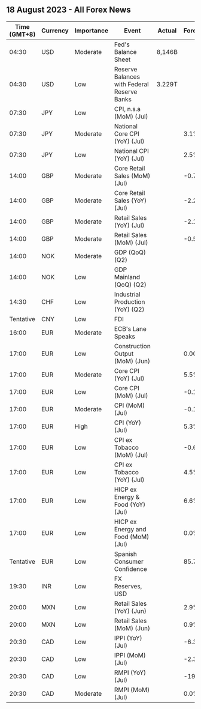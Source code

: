 ## 18 August 2023 - All Forex News

| Time (GMT+8) | Currency | Importance | Event | Actual | Forecast | Previous |
|------|----------|------------|-------|--------|----------|----------|
| 04:30 | USD | Moderate | Fed's Balance Sheet | 8,146B |  | 8,208B |
| 04:30 | USD | Low | Reserve Balances with Federal Reserve Banks | 3.229T |  | 3.229T |
| 07:30 | JPY | Low | CPI, n.s.a (MoM) (Jul) |  |  | 0.1% |
| 07:30 | JPY | Moderate | National Core CPI (YoY) (Jul) |  | 3.1% | 3.3% |
| 07:30 | JPY | Low | National CPI (YoY) (Jul) |  | 2.5% | 3.3% |
| 14:00 | GBP | Moderate | Core Retail Sales (MoM) (Jul) |  | -0.7% | 0.8% |
| 14:00 | GBP | Moderate | Core Retail Sales (YoY) (Jul) |  | -2.2% | -0.9% |
| 14:00 | GBP | Moderate | Retail Sales (YoY) (Jul) |  | -2.1% | -1.0% |
| 14:00 | GBP | Moderate | Retail Sales (MoM) (Jul) |  | -0.5% | 0.7% |
| 14:00 | NOK | Moderate | GDP (QoQ) (Q2) |  |  | 0.2% |
| 14:00 | NOK | Low | GDP Mainland (QoQ) (Q2) |  |  | 0.2% |
| 14:30 | CHF | Low | Industrial Production (YoY) (Q2) |  |  | 3.40% |
| Tentative | CNY | Low | FDI |  |  | -2.70% |
| 16:00 | EUR | Moderate | ECB's Lane Speaks |  |  |  |
| 17:00 | EUR | Low | Construction Output (MoM) (Jun) |  | 0.00% | 0.18% |
| 17:00 | EUR | Moderate | Core CPI (YoY) (Jul) |  | 5.5% | 5.5% |
| 17:00 | EUR | Low | Core CPI (MoM) (Jul) |  | -0.1% | 0.4% |
| 17:00 | EUR | Moderate | CPI (MoM) (Jul) |  | -0.1% | 0.3% |
| 17:00 | EUR | High | CPI (YoY) (Jul) |  | 5.3% | 5.5% |
| 17:00 | EUR | Low | CPI ex Tobacco (MoM) (Jul) |  | -0.6% | 0.2% |
| 17:00 | EUR | Low | CPI ex Tobacco (YoY) (Jul) |  | 4.5% | 5.5% |
| 17:00 | EUR | Low | HICP ex Energy & Food (YoY) (Jul) |  | 6.6% | 6.8% |
| 17:00 | EUR | Low | HICP ex Energy and Food (MoM) (Jul) |  | 0.0% | 0.4% |
| Tentative | EUR | Low | Spanish Consumer Confidence |  | 85.7 | 92.4 |
| 19:30 | INR | Low | FX Reserves, USD |  |  | 601.45B |
| 20:00 | MXN | Low | Retail Sales (YoY) (Jun) |  | 2.9% | 2.6% |
| 20:00 | MXN | Low | Retail Sales (MoM) (Jun) |  | 0.9% | -0.5% |
| 20:30 | CAD | Low | IPPI (YoY) (Jul) |  | -6.3% | -5.5% |
| 20:30 | CAD | Low | IPPI (MoM) (Jul) |  | -2.3% | -0.6% |
| 20:30 | CAD | Low | RMPI (YoY) (Jul) |  | -19.2% | -19.7% |
| 20:30 | CAD | Moderate | RMPI (MoM) (Jul) |  | 0.0% | -1.5% |
